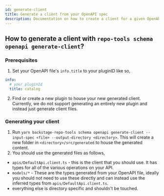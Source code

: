```yaml
---
id: generate-client
title: Generate a client from your OpenAPI spec
description: Documentation on how to create a client for a given OpenAPI spec
---
```


## How to generate a client with `repo-tools schema openapi generate-client`?

### Prerequisites

1. Set your OpenAPI file's `info.title` to your pluginID like so,

```yaml
info:
  # your pluginId
  title: catalog
```

2. Find or create a new plugin to house your new generated client. Currently, we do not support generating an entirely new plugin and instead just generate client files.

### Generating your client

1. Run `yarn backstage-repo-tools schema openapi generate-client --input-spec <file> --output-directory <directory>`. This will create a new folder in `<directory>/src/generated` to house the generated content.
2. You should use the generated files as follows,

- `apis/DefaultApi.client.ts` - this is the client that you should use. It has types for all of the various operations on your API.
- `models/*` - These are the types generated from your OpenAPI file, ideally you should not need to use these directly and can instead use the inferred types from `apis/DefaultApi.client.ts`.
- everything else is directory specific and shouldn't be touched.
